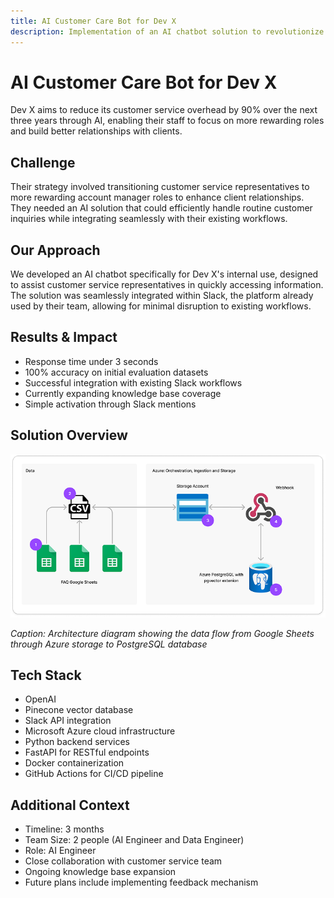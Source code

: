 ```yaml
---
title: AI Customer Care Bot for Dev X
description: Implementation of an AI chatbot solution to revolutionize customer service operations and enable staff transition to relationship-focused roles
---
```


# AI Customer Care Bot for Dev X

Dev X aims to reduce its customer service overhead by 90% over the next three years through AI, enabling their staff to focus on more rewarding roles and build better relationships with clients.

## Challenge

Their strategy involved transitioning customer service representatives to more rewarding account manager roles to enhance client relationships. They needed an AI solution that could efficiently handle routine customer inquiries while integrating seamlessly with their existing workflows.

## Our Approach

We developed an AI chatbot specifically for Dev X's internal use, designed to assist customer service representatives in quickly accessing information. The solution was seamlessly integrated within Slack, the platform already used by their team, allowing for minimal disruption to existing workflows.

## Results & Impact

- Response time under 3 seconds
- 100% accuracy on initial evaluation datasets
- Successful integration with existing Slack workflows
- Currently expanding knowledge base coverage
- Simple activation through Slack mentions

## Solution Overview

![Data Pipeline Architecture](../../assets/data-pipeline.png)

*Caption: Architecture diagram showing the data flow from Google Sheets through Azure storage to PostgreSQL database*

## Tech Stack

- OpenAI
- Pinecone vector database
- Slack API integration
- Microsoft Azure cloud infrastructure
- Python backend services
- FastAPI for RESTful endpoints
- Docker containerization
- GitHub Actions for CI/CD pipeline

## Additional Context

- Timeline: 3 months
- Team Size: 2 people (AI Engineer and Data Engineer)
- Role: AI Engineer
- Close collaboration with customer service team
- Ongoing knowledge base expansion
- Future plans include implementing feedback mechanism